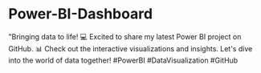 # Power-BI-Dashboard
"Bringing data to life! 💻 Excited to share my latest Power BI project on GitHub. 📊 Check out the interactive visualizations and insights. Let's dive into the world of data together! #PowerBI #DataVisualization #GitHub
